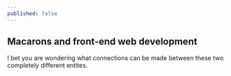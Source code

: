 ```yaml
---
published: false
---
```


## Macarons and front-end web development

I bet you are wondering what connections can be made between these two completely different entites. 
